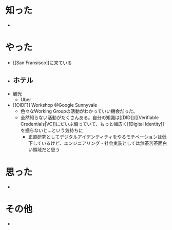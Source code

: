 # 知った
- 

# やった
- [[San Fransisco]]に来ている
- ホテル
	- 
- 観光
	- Uber
- [[OIDF]] Workshop @Google Sunnyvale
	- 色々なWorking Groupの活動がわかっていい機会だった。
	- 全然知らない活動がたくさんある。自分の知識は[[DID]]/[[Verifiable Credentials|VC]]にだいぶ偏っていて、もっと幅広く[[Digital Identity]]を掘らないと…という気持ちに
		- 正直研究としてデジタルアイデンティティをやるモチベーションは低下しているけど、エンジニアリング・社会実装としては無茶苦茶面白い領域だと思う

# 思った
- 
# その他
- 